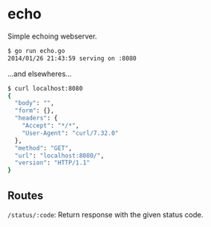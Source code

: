 # echo

Simple echoing webserver.

``` bash
$ go run echo.go
2014/01/26 21:43:59 serving on :8080
```

...and elsewheres...

``` bash
$ curl localhost:8080
{
  "body": "",
  "form": {},
  "headers": {
    "Accept": "*/*",
    "User-Agent": "curl/7.32.0"
  },
  "method": "GET",
  "url": "localhost:8080/",
  "version": "HTTP/1.1"
}
```

## Routes

`/status/:code`:
  Return response with the given status code.
